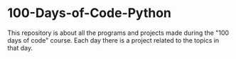 # 100-Days-of-Code-Python

This repository is about all the programs and projects made during the "100 days of code" course.
Each day there is a project related to the topics in that day.

